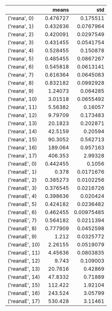 |                |      means |        std |
|:---------------|-----------:|-----------:|
| ('reana', 0)   |   0.476727 | 0.175511   |
| ('reana', 1)   |   0.432636 | 0.0767964  |
| ('reana', 2)   |   0.420091 | 0.0297549  |
| ('reana', 3)   |   0.431455 | 0.0541754  |
| ('reana', 4)   |   0.528455 | 0.150878   |
| ('reana', 5)   |   0.485455 | 0.0867267  |
| ('reana', 6)   |   0.545818 | 0.0613141  |
| ('reana', 7)   |   0.616364 | 0.0645083  |
| ('reana', 8)   |   0.832182 | 0.0992928  |
| ('reana', 9)   |   1.24073  | 0.064285   |
| ('reana', 10)  |   3.01518  | 0.0655492  |
| ('reana', 11)  |   5.56382  | 0.16057    |
| ('reana', 12)  |   9.79709  | 0.173483   |
| ('reana', 13)  |  20.1823   | 0.202871   |
| ('reana', 14)  |  42.5159   | 0.20594    |
| ('reana', 15)  |  90.3052   | 0.562713   |
| ('reana', 16)  | 189.064    | 0.957163   |
| ('reana', 17)  | 406.353    | 2.99328    |
| ('reanaE', 0)  |   0.442455 | 0.1056     |
| ('reanaE', 1)  |   0.378    | 0.0171676  |
| ('reanaE', 2)  |   0.385273 | 0.0102256  |
| ('reanaE', 3)  |   0.376545 | 0.0216726  |
| ('reanaE', 4)  |   0.398636 | 0.020424   |
| ('reanaE', 5)  |   0.424182 | 0.0236482  |
| ('reanaE', 6)  |   0.462455 | 0.00975485 |
| ('reanaE', 7)  |   0.564182 | 0.0211394  |
| ('reanaE', 8)  |   0.777909 | 0.0452598  |
| ('reanaE', 9)  |   1.212    | 0.0325772  |
| ('reanaE', 10) |   2.26155  | 0.0519079  |
| ('reanaE', 11) |   4.45636  | 0.0803835  |
| ('reanaE', 12) |   9.743    | 0.109003   |
| ('reanaE', 13) |  20.7616   | 0.42869    |
| ('reanaE', 14) |  47.8332   | 0.71889    |
| ('reanaE', 15) | 112.422    | 1.92104    |
| ('reanaE', 16) | 243.524    | 3.05799    |
| ('reanaE', 17) | 530.428    | 3.11461    |